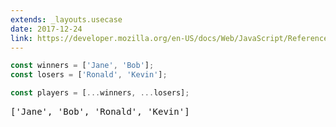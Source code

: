 ```yaml
---
extends: _layouts.usecase
date: 2017-12-24
link: https://developer.mozilla.org/en-US/docs/Web/JavaScript/Reference/Operators/Spread_operator
---
```



```javascript
const winners = ['Jane', 'Bob'];
const losers = ['Ronald', 'Kevin'];

const players = [...winners, ...losers];
```

<pre class="output">['Jane', 'Bob', 'Ronald', 'Kevin']</pre>
